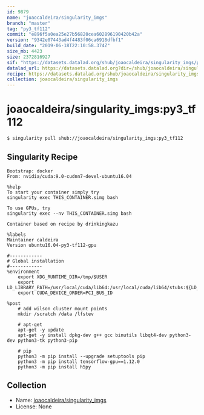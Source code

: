 ```yaml
---
id: 9879
name: "joaocaldeira/singularity_imgs"
branch: "master"
tag: "py3_tf112"
commit: "e896f5a0ea25e27b56820cea602896190420b42a"
version: "9342e07443ad4f4483f06ca6918dfbf1"
build_date: "2019-06-18T22:10:58.374Z"
size_mb: 4423
size: 2372816927
sif: "https://datasets.datalad.org/shub/joaocaldeira/singularity_imgs/py3_tf112/2019-06-18-e896f5a0-9342e074/9342e07443ad4f4483f06ca6918dfbf1.simg"
datalad_url: https://datasets.datalad.org?dir=/shub/joaocaldeira/singularity_imgs/py3_tf112/2019-06-18-e896f5a0-9342e074/
recipe: https://datasets.datalad.org/shub/joaocaldeira/singularity_imgs/py3_tf112/2019-06-18-e896f5a0-9342e074/Singularity
collection: joaocaldeira/singularity_imgs
---
```


# joaocaldeira/singularity_imgs:py3_tf112

```bash
$ singularity pull shub://joaocaldeira/singularity_imgs:py3_tf112
```

## Singularity Recipe

```singularity
Bootstrap: docker
From: nvidia/cuda:9.0-cudnn7-devel-ubuntu16.04

%help
To start your container simply try
singularity exec THIS_CONTAINER.simg bash

To use GPUs, try
singularity exec --nv THIS_CONTAINER.simg bash

Container based on recipe by drinkingkazu

%labels
Maintainer caldeira
Version ubuntu16.04-py3-tf112-gpu

#------------
# Global installation
#------------
%environment
    export XDG_RUNTIME_DIR=/tmp/$USER
    export LD_LIBRARY_PATH=/usr/local/cuda/lib64:/usr/local/cuda/lib64/stubs:${LD_LIBRARY_PATH}
    export CUDA_DEVICE_ORDER=PCI_BUS_ID

%post
    # add wilson cluster mount points
    mkdir /scratch /data /lfstev

    # apt-get
    apt-get -y update
    apt-get -y install dpkg-dev g++ gcc binutils libqt4-dev python3-dev python3-tk python3-pip

    # pip
    python3 -m pip install --upgrade setuptools pip
    python3 -m pip install tensorflow-gpu==1.12.0
    python3 -m pip install h5py
```

## Collection

 - Name: [joaocaldeira/singularity_imgs](https://github.com/joaocaldeira/singularity_imgs)
 - License: None


